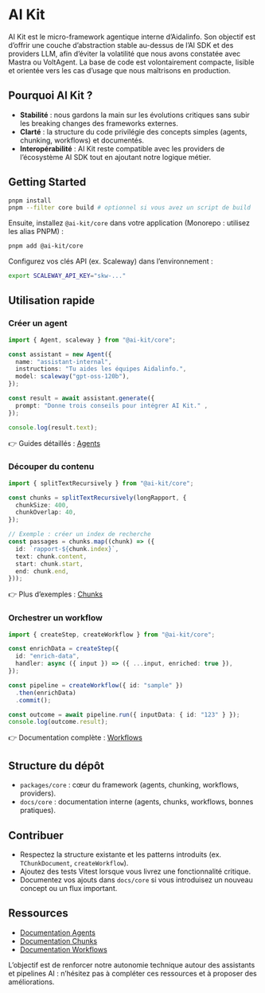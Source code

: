 # AI Kit

AI Kit est le micro-framework agentique interne d’Aidalinfo. Son objectif est d’offrir une couche d’abstraction stable au-dessus de l’AI SDK et des providers LLM, afin d’éviter la volatilité que nous avons constatée avec Mastra ou VoltAgent. La base de code est volontairement compacte, lisible et orientée vers les cas d’usage que nous maîtrisons en production.

## Pourquoi AI Kit ?

- **Stabilité** : nous gardons la main sur les évolutions critiques sans subir les breaking changes des frameworks externes.
- **Clarté** : la structure du code privilégie des concepts simples (agents, chunking, workflows) et documentés.
- **Interopérabilité** : AI Kit reste compatible avec les providers de l’écosystème AI SDK tout en ajoutant notre logique métier.

## Getting Started

```bash
pnpm install
pnpm --filter core build # optionnel si vous avez un script de build
```

Ensuite, installez `@ai-kit/core` dans votre application (Monorepo : utilisez les alias PNPM) :

```bash
pnpm add @ai-kit/core
```

Configurez vos clés API (ex. Scaleway) dans l’environnement :

```bash
export SCALEWAY_API_KEY="skw-..."
```

## Utilisation rapide

### Créer un agent

```ts
import { Agent, scaleway } from "@ai-kit/core";

const assistant = new Agent({
  name: "assistant-internal",
  instructions: "Tu aides les équipes Aidalinfo.",
  model: scaleway("gpt-oss-120b"),
});

const result = await assistant.generate({
  prompt: "Donne trois conseils pour intégrer AI Kit." ,
});

console.log(result.text);
```

👉 Guides détaillés : [Agents](./docs/core/agents.md)

### Découper du contenu

```ts
import { splitTextRecursively } from "@ai-kit/core";

const chunks = splitTextRecursively(longRapport, {
  chunkSize: 400,
  chunkOverlap: 40,
});

// Exemple : créer un index de recherche
const passages = chunks.map((chunk) => ({
  id: `rapport-${chunk.index}`,
  text: chunk.content,
  start: chunk.start,
  end: chunk.end,
}));
```

👉 Plus d’exemples : [Chunks](./docs/core/chunks.md)

### Orchestrer un workflow

```ts
import { createStep, createWorkflow } from "@ai-kit/core";

const enrichData = createStep({
  id: "enrich-data",
  handler: async ({ input }) => ({ ...input, enriched: true }),
});

const pipeline = createWorkflow({ id: "sample" })
  .then(enrichData)
  .commit();

const outcome = await pipeline.run({ inputData: { id: "123" } });
console.log(outcome.result);
```

👉 Documentation complète : [Workflows](./docs/core/workflows.md)

## Structure du dépôt

- `packages/core` : cœur du framework (agents, chunking, workflows, providers).
- `docs/core` : documentation interne (agents, chunks, workflows, bonnes pratiques).

## Contribuer

- Respectez la structure existante et les patterns introduits (ex. `TChunkDocument`, `createWorkflow`).
- Ajoutez des tests Vitest lorsque vous livrez une fonctionnalité critique.
- Documentez vos ajouts dans `docs/core` si vous introduisez un nouveau concept ou un flux important.

## Ressources

- [Documentation Agents](./docs/core/agents.md)
- [Documentation Chunks](./docs/core/chunks.md)
- [Documentation Workflows](./docs/core/workflows.md)

L’objectif est de renforcer notre autonomie technique autour des assistants et pipelines AI : n’hésitez pas à compléter ces ressources et à proposer des améliorations.